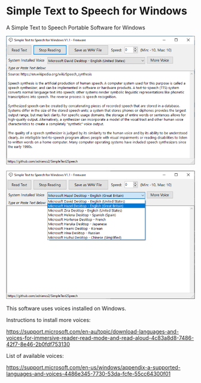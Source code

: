 # Simple Text to Speech for Windows

A Simple Text to Speech Portable Software for Windows

![](https://raw.githubusercontent.com/adriancs2/SimpleText2Speech/master/wiki/01.png)

![](https://raw.githubusercontent.com/adriancs2/SimpleText2Speech/master/wiki/02.png)

This software uses voices installed on Windows.

Instructions to install more voices:

https://support.microsoft.com/en-au/topic/download-languages-and-voices-for-immersive-reader-read-mode-and-read-aloud-4c83a8d8-7486-42f7-8e46-2b0fdf753130

List of available voices:

https://support.microsoft.com/en-us/windows/appendix-a-supported-languages-and-voices-4486e345-7730-53da-fcfe-55cc64300f01
